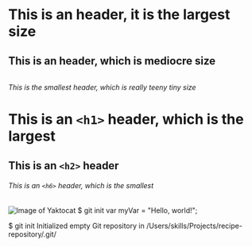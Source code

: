 # <h1> This is an header, it is the largest size
## <h2> This is an  header, which is mediocre size
###### <h6> This is the smallest  header, which is really teeny tiny size

# This is an `<h1>` header, which is the largest

## This is an `<h2>` header

###### This is an `<h6>` header, which is the smallest
![Image of Yaktocat](https://octodex.github.com/images/yaktocat.png)
$ git init
var myVar = "Hello, world!";


$ git init
Initialized empty Git repository in /Users/skills/Projects/recipe-repository/.git/
